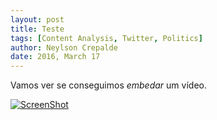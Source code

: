 ```yaml
---
layout: post
title: Teste
tags: [Content Analysis, Twitter, Politics]
author: Neylson Crepalde
date: 2016, March 17
---
```

Vamos ver se conseguimos *embedar* um vídeo.

[![ScreenShot](https://raw.github.com/GabLeRoux/WebMole/master/ressources/WebMole_Youtube_Video.png)](https://raw.githubusercontent.com/neylsoncrepalde/diffusion_models/master/output.mp4)
